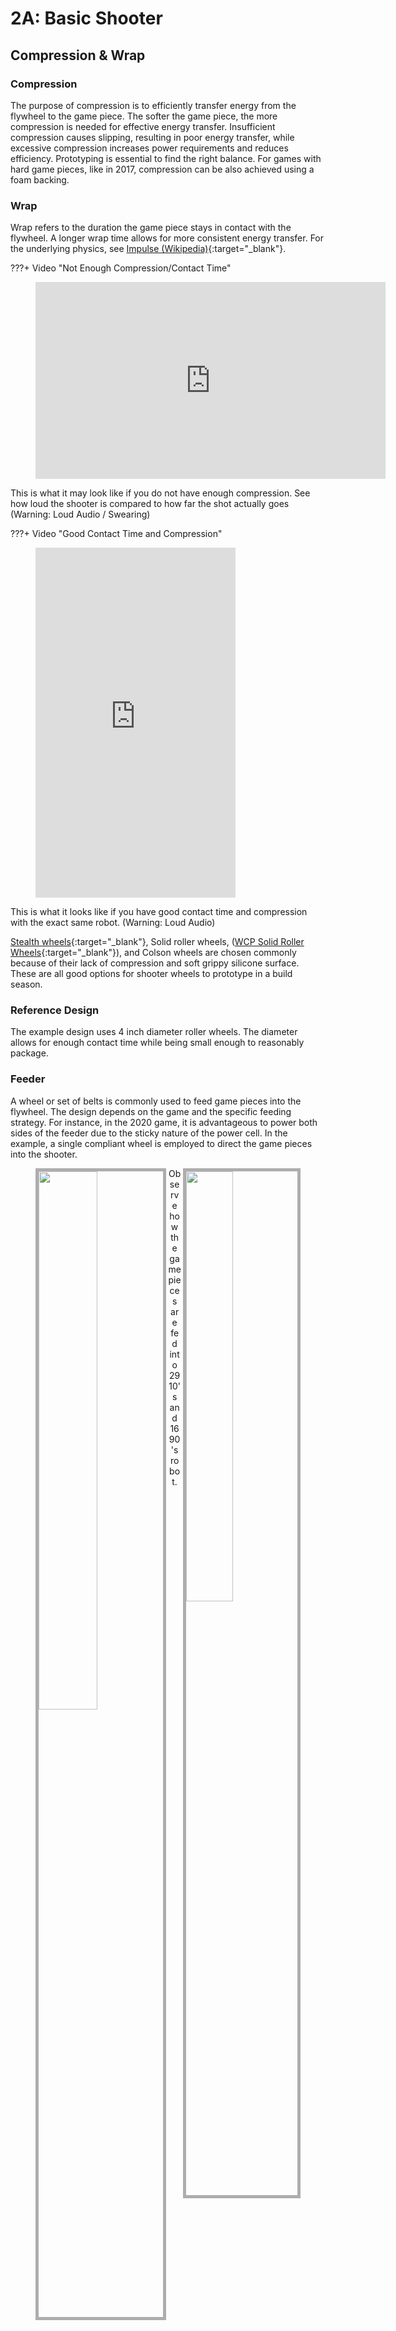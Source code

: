 # 2A: Basic Shooter

## Compression & Wrap

### Compression

The purpose of compression is to efficiently transfer energy from the flywheel to the game piece. The softer the game piece, the more compression is needed for effective energy transfer. Insufficient compression causes slipping, resulting in poor energy transfer, while excessive compression increases power requirements and reduces efficiency. Prototyping is essential to find the right balance. For games with hard game pieces, like in 2017, compression can be also achieved using a foam backing.

### Wrap

Wrap refers to the duration the game piece stays in contact with the flywheel. A longer wrap time allows for more consistent energy transfer. For the underlying physics, see [Impulse (Wikipedia)](https://en.wikipedia.org/wiki/Impulse_(physics) "Impulse Wikiepdia Page"){:target="_blank"}.

???+ Video "Not Enough Compression/Contact Time"
    <figure>
    <iframe width="560" height="315" src="https://www.youtube.com/embed/5OoCSAgqm3s?si=ougTDRU_EV1QIwa3" title="YouTube video player" frameborder="0" allow="accelerometer; autoplay; clipboard-write; encrypted-media; gyroscope; picture-in-picture; web-share" referrerpolicy="strict-origin-when-cross-origin" allowfullscreen></iframe>
    </figure>
    <figcaption>This is what it may look like if you do not have enough compression. See how loud the shooter is compared to how far the shot actually goes (Warning: Loud Audio / Swearing)</figcaption>

???+ Video "Good Contact Time and Compression"
    <figure>
    <iframe width="320" height="560" src="https://www.youtube.com/embed/9DEJG6eoeaQ" frameborder="0" allowfullscreen></iframe>
    </figure>
    <figcaption>This is what it looks like if you have good contact time and compression with the exact same robot. (Warning: Loud Audio)</figcaption>

[Stealth wheels](https://www.andymark.com/products/stealth-wheels-options "Stealth Wheel Product Page"){:target="_blank"}, Solid roller wheels, ([WCP Solid Roller Wheels](https://wcproducts.com/products/solid-roller-wheels "WCP Solid Rubber Wheel Product Page"){:target="_blank"}), and Colson wheels are chosen commonly because of their lack of compression and soft grippy silicone surface. These are all good options for shooter wheels to prototype in a build season. 


### Reference Design

The example design uses 4 inch diameter roller wheels. The diameter allows for enough contact time while being small enough to reasonably package. 


### Feeder

A wheel or set of belts is commonly used to feed game pieces into the flywheel. The design depends on the game and the specific feeding strategy. For instance, in the 2020 game, it is advantageous to power both sides of the feeder due to the sticky nature of the power cell. In the example, a single compliant wheel is employed to direct the game pieces into the shooter.
<br>
<figure><img align="left"  src="\img\learning-course\stage2-shooter\2910shooter.gif" width="47%" style="border:5px solid #ADADAD"><img align="right"  src="\img\learning-course\stage2-shooter\1690shooter.gif" width="42%" style="border:5px solid #ADADAD"></figure>
<center><figcaption>Observe how the game pieces are fed into 2910's and 1690's robot.</figcaption></center>

<br>